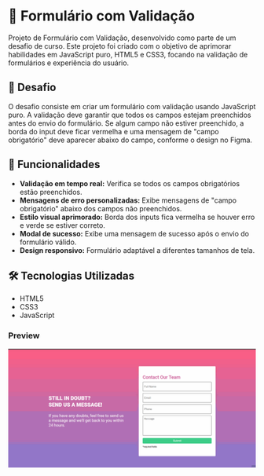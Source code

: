 # 📝 Formulário com Validação

Projeto de Formulário com Validação, desenvolvido como parte de um desafio de curso. Este projeto foi criado com o objetivo de aprimorar habilidades em JavaScript puro, HTML5 e CSS3, focando na validação de formulários e experiência do usuário.

## 🚀 Desafio

O desafio consiste em criar um formulário com validação usando JavaScript puro. A validação deve garantir que todos os campos estejam preenchidos antes do envio do formulário. Se algum campo não estiver preenchido, a borda do input deve ficar vermelha e uma mensagem de "campo obrigatório" deve aparecer abaixo do campo, conforme o design no Figma.

## 🔧 Funcionalidades

- **Validação em tempo real:** Verifica se todos os campos obrigatórios estão preenchidos.
- **Mensagens de erro personalizadas:** Exibe mensagens de "campo obrigatório" abaixo dos campos não preenchidos.
- **Estilo visual aprimorado:** Borda dos inputs fica vermelha se houver erro e verde se estiver correto.
- **Modal de sucesso:** Exibe uma mensagem de sucesso após o envio do formulário válido.
- **Design responsivo:** Formulário adaptável a diferentes tamanhos de tela.

## 🛠️ Tecnologias Utilizadas

- HTML5
- CSS3
- JavaScript

### Preview
![Demonstração](./src/images/Formulario%20de%20Validacao.gif)